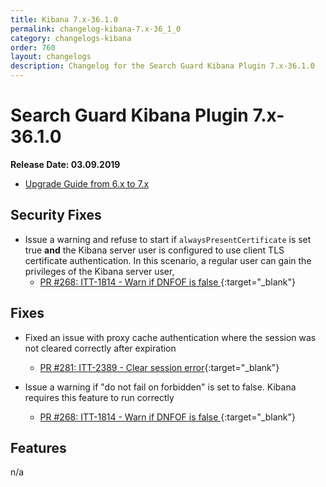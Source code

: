 ```yaml
---
title: Kibana 7.x-36.1.0
permalink: changelog-kibana-7.x-36_1_0
category: changelogs-kibana
order: 760
layout: changelogs
description: Changelog for the Search Guard Kibana Plugin 7.x-36.1.0
---
```


<!---
Copyright 2020 floragunn GmbH
-->

# Search Guard Kibana Plugin 7.x-36.1.0

**Release Date: 03.09.2019**

* [Upgrade Guide from 6.x to 7.x](../_docs_installation/installation_upgrading_6_7.md)

## Security Fixes

* Issue a warning and refuse to start if `alwaysPresentCertificate` is set true **and** the Kibana server user is configured to use client TLS certificate authentication. In this scenario, a regular user can gain the privileges of the Kibana server user, 
  * [PR #268: ITT-1814 - Warn if DNFOF is false ](https://github.com/floragunncom/search-guard-kibana-plugin/pull/268){:target="_blank"}

## Fixes

* Fixed an issue with proxy cache authentication where the session was not cleared correctly after expiration
  * [PR #281: ITT-2389 - Clear session error](https://github.com/floragunncom/search-guard-kibana-plugin/pull/281){:target="_blank"}

* Issue a warning if "do not fail on forbidden" is set to false. Kibana requires this feature to run correctly
  * [PR #268: ITT-1814 - Warn if DNFOF is false ](https://github.com/floragunncom/search-guard-kibana-plugin/pull/268){:target="_blank"}

## Features

n/a
  